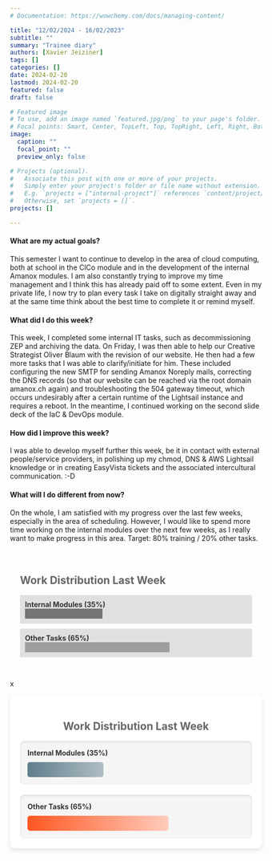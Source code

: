 ```yaml
---
# Documentation: https://wowchemy.com/docs/managing-content/

title: "12/02/2024 - 16/02/2023"
subtitle: ""
summary: "Trainee diary"
authors: [Xavier Jeiziner]
tags: []
categories: []
date: 2024-02-20
lastmod: 2024-02-20
featured: false
draft: false

# Featured image
# To use, add an image named `featured.jpg/png` to your page's folder.
# Focal points: Smart, Center, TopLeft, Top, TopRight, Left, Right, BottomLeft, Bottom, BottomRight.
image:
  caption: ""
  focal_point: ""
  preview_only: false

# Projects (optional).
#   Associate this post with one or more of your projects.
#   Simply enter your project's folder or file name without extension.
#   E.g. `projects = ["internal-project"]` references `content/project/deep-learning/index.md`.
#   Otherwise, set `projects = []`.
projects: []

---
```

#### What are my actual goals?
This semester I want to continue to develop in the area of cloud computing, both at school in the ClCo module and in the development of the internal Amanox modules. I am also constantly trying to improve my time management and I think this has already paid off to some extent. Even in my private life, I now try to plan every task I take on digitally straight away and at the same time think about the best time to complete it or remind myself.

#### What did I do this week?
This week, I completed some internal IT tasks, such as decommissioning ZEP and archiving the data. On Friday, I was then able to help our Creative Strategist Oliver Blaum with the revision of our website. He then had a few more tasks that I was able to clarify/initiate for him. These included configuring the new SMTP for sending Amanox Noreply mails, correcting the DNS records (so that our website can be reached via the root domain amanox.ch again) and troubleshooting the 504 gateway timeout, which occurs undesirably after a certain runtime of the Lightsail instance and requires a reboot. In the meantime, I continued working on the second slide deck of the IaC & DevOps module.

#### How did I improve this week?
I was able to develop myself further this week, be it in contact with external people/service providers, in polishing up my chmod, DNS & AWS Lightsail knowledge or in creating EasyVista tickets and the associated intercultural communication. :-D

#### What will I do different from now?
On the whole, I am satisfied with my progress over the last few weeks, especially in the area of scheduling. However, I would like to spend more time working on the internal modules over the next few weeks, as I really want to make progress in this area. Target: 80% training / 20% other tasks.

<div style="padding: 20px;">
  <h2 style="color: #666;">Work Distribution Last Week</h2>
  <div style="background-color: #e0e0e0; padding: 10px; margin-bottom: 10px; color: #333;">
    <strong>Internal Modules (35%)</strong>
    <div style="width: 35%; height: 20px; background-color: #757575;"></div>
  </div>
  <div style="background-color: #e0e0e0; padding: 10px; margin-bottom: 10px; color: #333;">
    <strong>Other Tasks (65%)</strong>
    <div style="width: 65%; height: 20px; background-color: #9e9e9e;"></div>
  </div>
</div>

x

<div style="padding: 20px; color: #333; background-color: #fff; border-radius: 10px; box-shadow: 0 4px 8px rgba(0,0,0,0.1);">
  <h2 style="text-align: center; color: #666;">Work Distribution Last Week</h2>
  <div style="background-color: #f5f5f5; padding: 15px; margin-bottom: 20px; border-radius: 8px; color: #333; box-shadow: inset 0 2px 4px rgba(0,0,0,0.1);">
    <strong>Internal Modules (35%)</strong>
    <div style="width: 35%; height: 30px; background: linear-gradient(to right, #607D8B 0%, #B0BEC5 100%); border-radius: 5px; margin-top: 10px;"></div>
  </div>
  <div style="background-color: #f5f5f5; padding: 15px; border-radius: 8px; color: #333; box-shadow: inset 0 2px 4px rgba(0,0,0,0.1);">
    <strong>Other Tasks (65%)</strong>
    <div style="width: 65%; height: 30px; background: linear-gradient(to right, #FF5722 0%, #FFCCBC 100%); border-radius: 5px; margin-top: 10px;"></div>
  </div>
</div>

